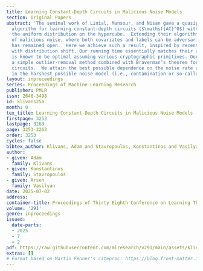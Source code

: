 ```yaml
---
title: Learning Constant-Depth Circuits in Malicious Noise Models
section: Original Papers
abstract: 'The seminal work of Linial, Mansour, and Nisan gave a quasipolynomial-time
  algorithm for learning constant-depth circuits ($\mathsf{AC}^0$) with respect to
  the uniform distribution on the hypercube.  Extending their algorithm to the setting
  of malicious noise, where both covariates and labels can be adversarially corrupted,
  has remained open.  Here we achieve such a result, inspired by recent work on learning
  with distribution shift. Our running time essentially matches their algorithm, which
  is known to be optimal assuming various cryptographic primitives. Our proof uses
  a simple outlier-removal method combined with Braverman’s theorem for fooling constant-depth
  circuits.  We attain the best possible dependence on the noise rate and succeed
  in the harshest possible noise model (i.e., contamination or so-called “nasty noise"). '
layout: inproceedings
series: Proceedings of Machine Learning Research
publisher: PMLR
issn: 2640-3498
id: klivans25a
month: 0
tex_title: Learning Constant-Depth Circuits in Malicious Noise Models
firstpage: 3253
lastpage: 3263
page: 3253-3263
order: 3253
cycles: false
bibtex_author: Klivans, Adam and Stavropoulos, Konstantinos and Vasilyan, Arsen
author:
- given: Adam
  family: Klivans
- given: Konstantinos
  family: Stavropoulos
- given: Arsen
  family: Vasilyan
date: 2025-07-02
address:
container-title: Proceedings of Thirty Eighth Conference on Learning Theory
volume: '291'
genre: inproceedings
issued:
  date-parts:
  - 2025
  - 7
  - 2
pdf: https://raw.githubusercontent.com/mlresearch/v291/main/assets/klivans25a/klivans25a.pdf
extras: []
# Format based on Martin Fenner's citeproc: https://blog.front-matter.io/posts/citeproc-yaml-for-bibliographies/
---
```

